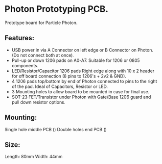Photon Prototyping PCB.
=======================

Prototype board for Particle Photon.

Features:
---------

* USB power in via A Connector on left edge or B Connector on Photon. (Do not connect both at once).
* Pull-up or down 1206 pads on A0-A7. Suitable for 1206 or 0805 components.
* LED/Resistor/Capacitor 1206 pads Right edge along with 10 x 2 header for off board connection (8 pins to 1206's + 2v2 & GND).
* 4 1206 pads top/bottom by end of Photon connected to pins to the right of the pad. Ideal of Capacitors, Resistor or LED.
* 3 Mounting holes to allow board to be mounted in case for final use.
* SOT-23 FET/Transistor under Photon with Gate/Base 1206 guard and pull down resistor options.


Mounting:
---------

Single hole middle PCB ()
Double holes end PCB ()

Size:
-----
Length: 80mm
Width: 44mm